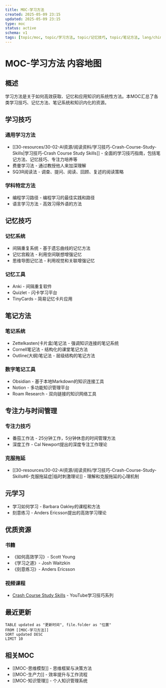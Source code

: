 ```yaml
---
title: MOC-学习方法
created: 2025-05-09 23:15
updated: 2025-05-09 23:15
type: moc
status: active
schema: v1
tags: [topic/moc, topic/学习方法, topic/记忆技巧, topic/笔记方法, lang/chinese]
---
```


# MOC-学习方法 内容地图

## 概述

学习方法是关于如何高效获取、记忆和应用知识的系统性方法。本MOC汇总了各类学习技巧、记忆方法、笔记系统和知识内化的资源。

## 学习技巧

### 通用学习方法
- [[30-resources/30-02-AI资源/阅读资料/学习技巧-Crash-Course-Study-Skills|学习技巧-Crash Course Study Skills]] - 全面的学习技巧指南，包括笔记方法、记忆技巧、专注力培养等
- 费曼学习法 - 通过教授他人来加深理解
- SQ3R阅读法 - 调查、提问、阅读、回顾、复述的阅读策略

### 学科特定方法
- 编程学习路径 - 编程学习的最佳实践和路径
- 语言学习方法 - 高效习得外语的方法

## 记忆技巧

### 记忆系统
- 间隔重复系统 - 基于遗忘曲线的记忆方法
- 记忆宫殿法 - 利用空间联想增强记忆
- 思维导图记忆法 - 利用视觉和关联增强记忆

### 记忆工具
- Anki - 间隔重复软件
- Quizlet - 闪卡学习平台
- TinyCards - 简易记忆卡片应用

## 笔记方法

### 笔记系统
- Zettelkasten(卡片盒)笔记法 - 强调知识连接的笔记系统
- Cornell笔记法 - 结构化的课堂笔记方法
- Outline(大纲)笔记法 - 层级结构的笔记方法

### 数字笔记工具
- Obsidian - 基于本地Markdown的知识连接工具
- Notion - 多功能知识管理平台
- Roam Research - 双向链接的知识网络工具

## 专注力与时间管理

### 专注力技巧
- 番茄工作法 - 25分钟工作，5分钟休息的时间管理方法
- 深度工作 - Cal Newport提出的深度专注工作理论

### 克服拖延
- [[30-resources/30-02-AI资源/阅读资料/学习技巧-Crash-Course-Study-Skills#6-克服拖延症|临时刺激理论]] - 理解和克服拖延的心理机制

## 元学习

- 学习如何学习 - Barbara Oakley的课程和方法
- 刻意练习 - Anders Ericsson提出的高效学习理论

## 优质资源

### 书籍
- 《如何高效学习》- Scott Young
- 《学习之道》- Josh Waitzkin
- 《刻意练习》- Anders Ericsson

### 视频课程
- [Crash Course Study Skills](https://thecrashcourse.com/topic/studyskills/) - YouTube学习技巧系列

## 最近更新

```dataview
TABLE updated as "更新时间", file.folder as "位置"
FROM [[MOC-学习方法]]
SORT updated DESC
LIMIT 10
```

## 相关MOC

- [[MOC-思维模型]] - 思维框架与决策方法
- [[MOC-生产力]] - 效率提升与工作流程
- [[MOC-知识管理]] - 个人知识管理系统 